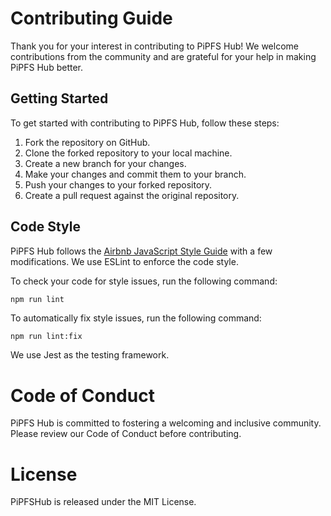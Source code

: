 # Contributing Guide

Thank you for your interest in contributing to PiPFS Hub! We welcome contributions from the community and are grateful for your help in making PiPFS Hub better.

## Getting Started

To get started with contributing to PiPFS Hub, follow these steps:

1. Fork the repository on GitHub.
2. Clone the forked repository to your local machine.
3. Create a new branch for your changes.
4. Make your changes and commit them to your branch.
5. Push your changes to your forked repository.
6. Create a pull request against the original repository.

## Code Style

PiPFS Hub follows the [Airbnb JavaScript Style Guide](https://github.com/airbnb/javascript) with a few modifications. We use ESLint to enforce the code style.

To check your code for style issues, run the following command:

```bash
npm run lint
```

To automatically fix style issues, run the following command:

```
npm run lint:fix
```

We use Jest as the testing framework.

# Code of Conduct

PiPFS Hub is committed to fostering a welcoming and inclusive community. Please review our Code of Conduct before contributing.

# License

PiPFSHub is released under the MIT License.
